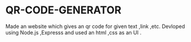 # QR-CODE-GENERATOR
Made an website which gives an qr code for given text ,link ,etc. Devloped using Node.js ,Expresss and used an html ,css as an UI . 

